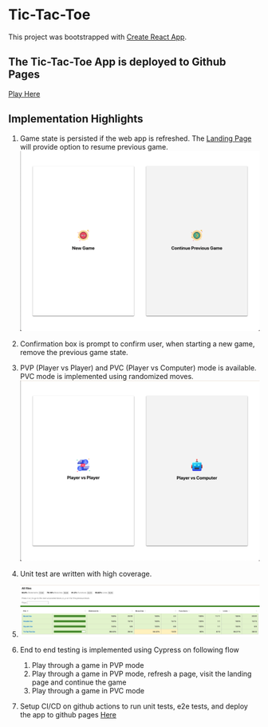 # Tic-Tac-Toe

This project was bootstrapped with [Create React App](https://github.com/facebook/create-react-app).

## The Tic-Tac-Toe App is deployed to Github Pages
[Play Here](https://albbrian.github.io/tic-tac-toe)

## Implementation Highlights
1. Game state is persisted if the web app is refreshed. The [Landing Page](https://albbrian.github.io/tic-tac-toe/landing) will provide option to resume previous game.
![Image](README/images/continue_previous_game.png)

2. Confirmation box is prompt to confirm user, when starting a new game, remove the previous game state.

3. PVP (Player vs Player) and PVC (Player vs Computer) mode is available. PVC mode is implemented using randomized moves.
![Image](README/images/game_modes.png)

4. Unit test are written with high coverage.
5. ![Image](README/images/unit_test_coverage.png)
6. End to end testing is implemented using Cypress on following flow
   1. Play through a game in PVP mode
   2. Play through a game in PVP mode, refresh a page, visit the landing page and continue the game
   3. Play through a game in PVC mode
7. Setup CI/CD on github actions to run unit tests, e2e tests, and deploy the app to github
pages [Here](https://albbrian.github.io/tic-tac-toe)